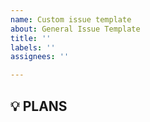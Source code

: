 ```yaml
---
name: Custom issue template
about: General Issue Template
title: ''
labels: ''
assignees: ''

---
```


## 💡 PLANS
